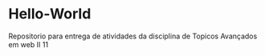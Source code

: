 # Hello-World
Repositorio para entrega de atividades da disciplina de Topicos Avançados em web II 11
